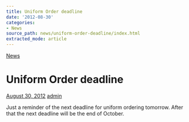 ```yaml
---
title: Uniform Order deadline
date: '2012-08-30'
categories:
- News
source_path: news/uniform-order-deadline/index.html
extracted_mode: article
---
```

[News](category/news/)

# Uniform Order deadline

[August 30, 2012](news/uniform-order-deadline/) [admin](author/admin/)

Just a reminder of the next deadline for uniform ordering tomorrow. After that the next deadline will be the end of October.
